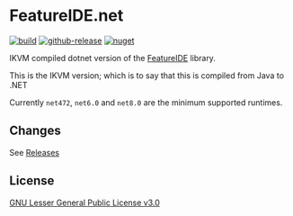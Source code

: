 # FeatureIDE.net

[![build](https://github.com/visualon/featureide.net/actions/workflows/build.yml/badge.svg)](https://github.com/visualon/featureide.net/actions/workflows/build.yml)
[![github-release](https://badgen.net/github/release/visualon/featureide.net?icon=github)](https://github.com/visualon/featureide.net/releases/latest)
[![nuget](https://badgen.net/nuget/v/VisualOn.FeatureIDE/latest?icon=nuget)](https://www.nuget.org/packages/VisualOn.FeatureIDE)

IKVM compiled dotnet version of the [FeatureIDE](https://featureide.github.io) library.

This is the IKVM version; which is to say that this is compiled from Java to .NET

Currently `net472`, `net6.0` and `net8.0` are the minimum supported runtimes.

## Changes

See [Releases](https://github.com/visualon/featureide.net/releases)

## License

[GNU Lesser General Public License v3.0](LICENSE)
